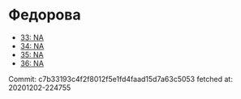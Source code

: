 # Федорова
- [33: NA](33.md)
- [34: NA](34.md)
- [35: NA](35.md)
- [36: NA](36.md)

Commit: c7b33193c4f2f8012f5e1fd4faad15d7a63c5053
 fetched at: 20201202-224755
